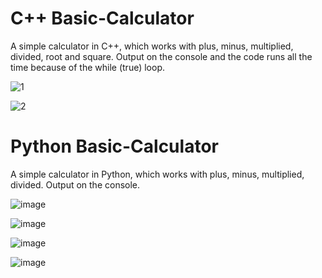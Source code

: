 # C++ Basic-Calculator
A simple calculator in C++, which works with plus, minus, multiplied, divided, root and square. Output on the console and the code runs all the time because of the while (true) loop.

![1](https://user-images.githubusercontent.com/118051854/205491572-febd13d4-043e-4b94-b3ce-8d6fc7bb7f8d.JPG)

![2](https://user-images.githubusercontent.com/118051854/205491578-bcc3230e-878f-496b-aabb-5c3925a3b849.JPG)


# Python Basic-Calculator
A simple calculator in Python, which works with plus, minus, multiplied, divided. Output on the console. 

![image](https://user-images.githubusercontent.com/118051854/205491882-b489f1ad-c4a3-42a5-b08e-dff9eb980d2d.png)

![image](https://user-images.githubusercontent.com/118051854/205491901-4e342eca-0478-4ffc-9f3e-2e8f01811600.png)

![image](https://user-images.githubusercontent.com/118051854/205491917-b4debe4b-7b46-49cb-9363-d8c1a470e9cc.png)

![image](https://user-images.githubusercontent.com/118051854/205491931-394a72b7-8ef8-4ffb-8302-5d70e3f026ec.png)
